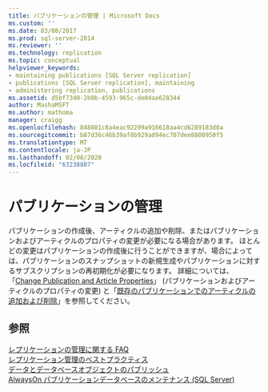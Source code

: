```yaml
---
title: パブリケーションの管理 | Microsoft Docs
ms.custom: ''
ms.date: 03/08/2017
ms.prod: sql-server-2014
ms.reviewer: ''
ms.technology: replication
ms.topic: conceptual
helpviewer_keywords:
- maintaining publications [SQL Server replication]
- publications [SQL Server replication], maintaining
- administering replication, publications
ms.assetid: d5bf7340-2b0b-4593-965c-de04ae628344
author: MashaMSFT
ms.author: mathoma
manager: craigg
ms.openlocfilehash: 848081c8a4eac92299a916618aa4cd6289183d0a
ms.sourcegitcommit: b87d36c46b39af8b929ad94ec707dee8800950f5
ms.translationtype: MT
ms.contentlocale: ja-JP
ms.lasthandoff: 02/08/2020
ms.locfileid: "63238807"
---
```

# <a name="maintain-publications"></a>パブリケーションの管理
  パブリケーションの作成後、アーティクルの追加や削除、またはパブリケーションおよびアーティクルのプロパティの変更が必要になる場合があります。 ほとんどの変更はパブリケーションの作成後に行うことができますが、場合によっては、パブリケーションのスナップショットの新規生成やパブリケーションに対するサブスクリプションの再初期化が必要になります。 詳細については、「[Change Publication and Article Properties](change-publication-and-article-properties.md)」 (パブリケーションおよびアーティクルのプロパティの変更) と「[既存のパブリケーションでのアーティクルの追加および削除](add-articles-to-and-drop-articles-from-existing-publications.md)」を参照してください。  
  
## <a name="see-also"></a>参照  
 [レプリケーションの管理に関する FAQ](../administration/frequently-asked-questions-for-replication-administrators.md)   
 [レプリケーション管理のベストプラクティス](../administration/best-practices-for-replication-administration.md)   
 [データとデータベースオブジェクトのパブリッシュ](publish-data-and-database-objects.md)   
 [AlwaysOn パブリケーションデータベースのメンテナンス &#40;SQL Server&#41;](../../../database-engine/availability-groups/windows/maintaining-an-always-on-publication-database-sql-server.md)  
  
  

